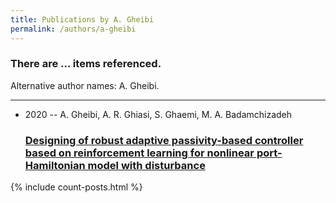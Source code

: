```yaml
---
title: Publications by A. Gheibi
permalink: /authors/a-gheibi
---
```


<h3 id="number-posts">There are ... items referenced.</h3>
<p id='info-authors'>Alternative author names: A. Gheibi.</p>
<hr />
<ul class="post-list">
<li><span class='post-meta'>2020 -- A. Gheibi, A. R. Ghiasi, S. Ghaemi, M. A. Badamchizadeh</span><h3><a class='post-link' href="{{ site.baseurl }}/designing-of-robust-adaptive-passivity-based-controller-based-on-reinforcement-learning-for-nonlinear-port-hamiltonian-model-with-disturbance">Designing of robust adaptive passivity-based controller based on reinforcement learning for nonlinear port-Hamiltonian model with disturbance</a></h3></li>

</ul>
{% include count-posts.html %}
